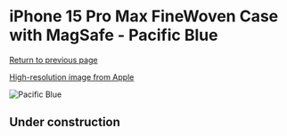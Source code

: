# iPhone 15 Pro Max FineWoven Case with MagSafe - Pacific Blue

[Return to previous page](/iphone_15)

[High-resolution image from Apple](https://store.storeimages.cdn-apple.com/8756/as-images.apple.com/is/MT4Y3?wid=4500&hei=4500&fmt=png)

<div style="width: 500px"><img src="/everyphone/MT4Y3.png" alt="Pacific Blue"></div>

## Under construction
